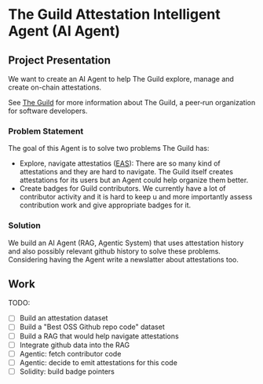 # The Guild Attestation Intelligent Agent (AI Agent)

## Project Presentation

We want to create an AI Agent to help The Guild explore, manage and create on-chain attestations.

See [The Guild](theguild.dev) for more information about The Guild, a peer‑run organization for software developers.

### Problem Statement
The goal of this Agent is to solve two problems The Guild has:
- Explore, navigate attestatios ([EAS](https://attest.org)): There are so many kind of attestations and they are hard to navigate. The Guild itself creates attestations for its users but an Agent could help organize them better.
- Create badges for Guild contributors. We currently have a lot of contributor activity and it is hard to keep u and more importantly assess contribution work and give appropriate badges for it.

### Solution
We build an AI Agent (RAG, Agentic System) that uses attestation history and also possibly relevant github history to solve these problems.
Considering having the Agent write a newslatter about attestations too.

## Work

TODO:
- [ ] Build an attestation dataset
- [ ] Build a "Best OSS Github repo code" dataset
- [ ] Build a RAG that would help navigate attestations
- [ ] Integrate github data into the RAG
- [ ] Agentic: fetch contributor code
- [ ] Agentic: decide to emit attestations for this code
- [ ] Solidity: build badge pointers